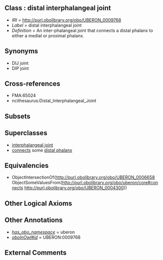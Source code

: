 
## Class : distal interphalangeal joint

 * *IRI* = http://purl.obolibrary.org/obo/UBERON_0009768
 * *Label* = distal interphalangeal joint
 * *Definition* = An inter-phalangeal joint that connects a distal phalanx to either a medial or proximal phalanx.

## Synonyms

 * DIJ joint
 * DIP joint

## Cross-references

 * FMA:65024
 * ncithesaurus:Distal_Interphalangeal_Joint

## Subsets


## Superclasses

 * [interphalangeal joint](../../UBERON/58/UBERON_0006658.md)
 * [connects](../../ts/core#connects.md) some [distal phalanx](../../UBERON/00/UBERON_0004300.md)

## Equivalencies

 * ObjectIntersectionOf(<http://purl.obolibrary.org/obo/UBERON_0006658> ObjectSomeValuesFrom(<http://purl.obolibrary.org/obo/uberon/core#connects> <http://purl.obolibrary.org/obo/UBERON_0004300>))

## Other Logical Axioms


## Other Annotations

 * *[has_obo_namespace](../../ce/oboInOwl#hasOBONamespace.md)* = uberon
 * *[oboInOwl#id](../../id/oboInOwl#id.md)* = UBERON:0009768

## External Comments

